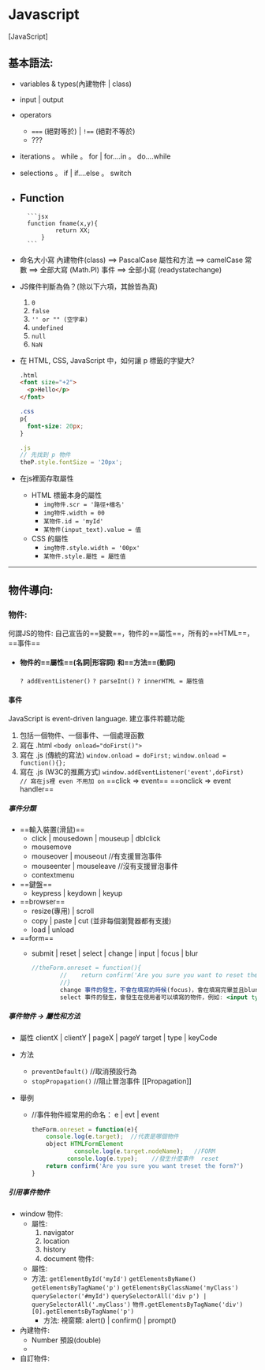 # Javascript

[JavaScript]
## 基本語法: 
- variables & types(內建物件 | class)
- input | output
- operators
	- ``===`` (絕對等於)	|	 ``!==`` (絕對不等於)
	- ???

- iterations
        。 while
        。 for | for....in
        。 do....while
- selections
        。 if | if....else
        。 switch
- Function 
	- 
		```jsx
		function fname(x,y){
    	        return XX;
    	    }
		```
		
- 命名大小寫
	內建物件(class) ==> PascalCase
   	屬性和方法 ==> camelCase
   	常數 ==> 全部大寫 (Math.PI) 
   	事件 ==> 全部小寫 (readystatechange)
	
- JS條件判斷為偽？(除以下六項，其餘皆為真)
    1. `0`
    1. `false`
    1. `'' or "" (空字串)`
    1. `undefined`
    1. `null`
    1. `NaN`

- 在 HTML, CSS, JavaScript 中，如何讓 p 標籤的字變大?
	```html
	.html
  <font size="+2">
      <p>Hello</p>
  </font> 
	```
	
	```css
	.css 
  p{
      font-size: 20px;
  }
	```
	
	```jsx
	.js
  // 先找到 p 物件
  theP.style.fontSize = '20px';
	```
	
- 在js裡面存取屬性
	- HTML 標籤本身的屬性
		- `img物件.scr = '路徑+檔名'`
		- `img物件.width = 00`
		- `某物件.id = 'myId'`
		- `某物件(input_text).value = 值`
	- CSS 的屬性
		- `img物件.style.width = '00px'`
		- `某物件.style.屬性 = 屬性值`

---
## 物件導向:
### 物件: 
何謂JS的物件: 自己宣告的==變數==，物件的==屬性==，所有的==HTML==，==事件==

- #### 物件的==屬性==(名詞|形容詞) 和==方法==(動詞)
   `? addEventListener()`
   `? parseInt()`
   `? innerHTML = 屬性值`

#### 事件
JavaScript is event-driven language. 
建立事件聆聽功能
		
1. 包括一個物件、一個事件、一個處理函數
2. 寫在 .html 
	 ``<body onload="doFirst()">``
3. 寫在 .js (傳統的寫法)
	``window.onload = doFirst;``
		``window.onload = function(){};``
4. 寫在 .js (W3C的推薦方式)
	``window.addEventListener('event',doFirst)	``
	``// 寫在js裡 even 不用加 on``
	==click => event==
	==onclick => event handler==

##### 事件分類
- ==輸入裝置(滑鼠)==
	- click | mousedown | mouseup | dblclick
	- mousemove 
	- mouseover | mouseout    //有支援冒泡事件
	- mouseenter | mouseleave //沒有支援冒泡事件
	- contextmenu
- ==鍵盤==
	- keypress | keydown | keyup
- ==browser==
	- resize(專用) | scroll 
	- copy | paste | cut (並非每個瀏覽器都有支援)
	- load | unload
- ==form==
	- submit | reset | select | change | input | focus | blur

		```jsx
		//theForm.onreset = function(){
                //    return confirm('Are you sure you want to reset the form?')
                //}
                change 事件的發生，不會在填寫的時候(focus)，會在填寫完畢並且blur之後
                select 事件的發生，會發生在使用者可以填寫的物件，例如: <input type="text">
		```

##### 事件物件 -> 屬性和方法
- 屬性
                clientX | clientY | pageX | pageY
                target | type | keyCode
- 方法
	- `preventDefault()`   //取消預設行為
	- `stopPropagation()`  //阻止冒泡事件
				[[Propagation]]

- 舉例
	- //事件物件經常用的命名： e | evt | event
		```jsx
		theForm.onreset = function(e){
			console.log(e.target);  //代表是哪個物件
			object HTMLFormElement
                 	console.log(e.target.nodeName);   //FORM
                  console.log(e.type);    //發生什麼事件  reset
			return confirm('Are you sure you want treset the form?')
		}
		```  
			



##### 引用事件物件

 - window 物件:
     - 屬性: 
         1. navigator
         2. location
         3. history
         4. document 物件:
	- 屬性: 
	- 方法: 
	`getElementById('myId')`
	`getElementsByName()`
	`getElementsByTagName('p')`
	`getElementsByClassName('myClass')`
	`querySelector('#myId')`
	`querySelectorAll('div p') | querySelectorAll('.myClass')`
	`物件.getElementsByTagName('div')[0].getElementsByTagName('p')`
       - 方法: 
            視窗類: alert() | confirm() | prompt()
- 內建物件: 
	- Number 預設(double)
	- 
- 自訂物件: 

